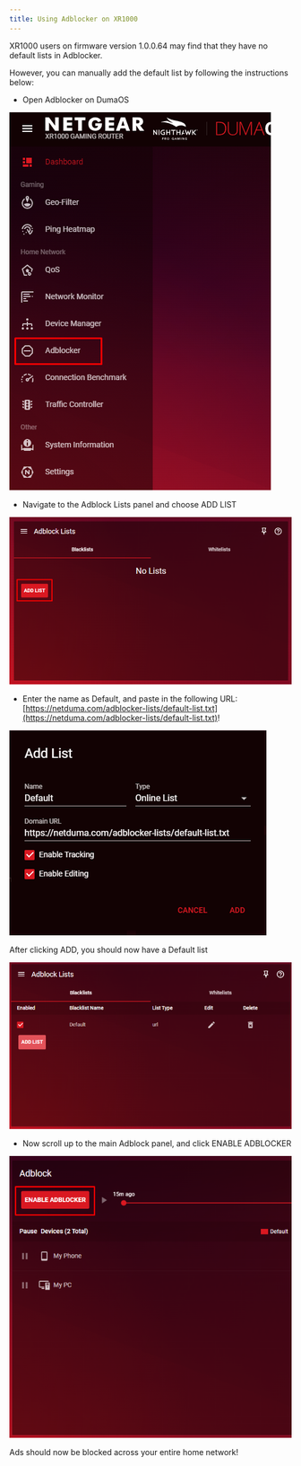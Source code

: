 ```yaml
---
title: Using Adblocker on XR1000
---
```


XR1000 users on firmware version 1.0.0.64 may find that they have no default lists in Adblocker.

However, you can manually add the default list by following the instructions below:

- Open Adblocker on DumaOS

![ShdexFz8sZNFAkjty-LfL3EGe_60Xywfuw.png](adblocker-xr1000/ShdexFz8sZNFAkjty-LfL3EGe_60Xywfuw.png)

- Navigate to the Adblock Lists panel and choose ADD LIST

![jwtmUmw5w7ezT5HSIhQi-NZDaKmrU67qPg.png](adblocker-xr1000/jwtmUmw5w7ezT5HSIhQi-NZDaKmrU67qPg.png)

- Enter the name as Default, and paste in the following URL: [https://netduma.com/adblocker-lists/default-list.txt](https://netduma.com/adblocker-lists/default-list.txt)!

![HC2tH2meVF74z2QElr5MrvRjCaE3UPhzzA.png](adblocker-xr1000/HC2tH2meVF74z2QElr5MrvRjCaE3UPhzzA.png)

After clicking ADD, you should now have a Default list

![Qc0mg-IAykullRhpvLpsQ4gdyVkEjsyzWQ.png](adblocker-xr1000/Qc0mg-IAykullRhpvLpsQ4gdyVkEjsyzWQ.png)

- Now scroll up to the main Adblock panel, and click ENABLE ADBLOCKER

![49XUENLsqpkRw_1Ka_zb-YWFJo6oZqP28g.png](adblocker-xr1000/49XUENLsqpkRw_1Ka_zb-YWFJo6oZqP28g.png)

Ads should now be blocked across your entire home network!
